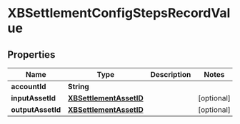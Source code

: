 

# XBSettlementConfigStepsRecordValue


## Properties

| Name | Type | Description | Notes |
|------------ | ------------- | ------------- | -------------|
|**accountId** | **String** |  |  |
|**inputAssetId** | [**XBSettlementAssetID**](XBSettlementAssetID.md) |  |  [optional] |
|**outputAssetId** | [**XBSettlementAssetID**](XBSettlementAssetID.md) |  |  [optional] |



